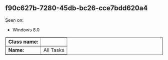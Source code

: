 ## f90c627b-7280-45db-bc26-cce7bdd620a4

Seen on:
* Windows 8.0

<table border="1" class="docutils">
  <tbody>
    <tr>
      <td><b>Class name:</b></td>
      <td>&nbsp;</td>
    </tr>
    <tr>
      <td><b>Name:</b></td>
      <td>All Tasks</td>
    </tr>
  </tbody>
</table>

